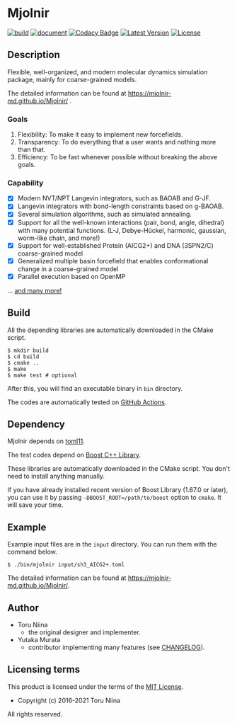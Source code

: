 # Mjolnir

[![build](https://github.com/Mjolnir-MD/Mjolnir/workflows/build/badge.svg)](https://github.com/Mjolnir-MD/Mjolnir/actions)
[![document](https://github.com/Mjolnir-MD/Mjolnir/workflows/document/badge.svg)](https://github.com/Mjolnir-MD/Mjolnir/actions)
[![Codacy Badge](https://api.codacy.com/project/badge/Grade/b55282103ca74dd5b9b0022a3af99f3b)](https://www.codacy.com/app/ToruNiina/Mjolnir?utm_source=github.com&amp;utm_medium=referral&amp;utm_content=Mjolnir-MD/Mjolnir&amp;utm_campaign=Badge_Grade)
[![Latest Version](https://img.shields.io/github/release/Mjolnir-MD/Mjolnir.svg)](https://github.com/Mjolnir-MD/Mjolnir/releases)
[![License](https://img.shields.io/badge/license-MIT-blue.svg?style=flat)](LICENSE)

## Description

Flexible, well-organized, and modern molecular dynamics simulation package, mainly for coarse-grained models.

The detailed information can be found at https://mjolnir-md.github.io/Mjolnir/ .

### Goals

1. Flexibility: To make it easy to implement new forcefields.
2. Transparency: To do everything that a user wants and nothing more than that.
3. Efficiency: To be fast whenever possible without breaking the above goals.

### Capability

- [x] Modern NVT/NPT Langevin integrators, such as BAOAB and G-JF.
- [x] Langevin integrators with bond-length constraints based on g-BAOAB.
- [x] Several simulation algorithms, such as simulated annealing.
- [x] Support for all the well-known interactions (pair, bond, angle, dihedral) with many potential functions. (L-J, Debye-Hückel, harmonic, gaussian, worm-like chain, and more!)
- [x] Support for well-established Protein (AICG2+) and DNA (3SPN2/C) coarse-grained model
- [x] Generalized multiple basin forcefield that enables conformational change in a coarse-grained model
- [x] Parallel execution based on OpenMP

... [and many more!](https://mjolnir-md.github.io/Mjolnir/docs/reference/)

## Build

All the depending libraries are automatically downloaded in the CMake script.

```console
$ mkdir build
$ cd build
$ cmake ..
$ make
$ make test # optional
```

After this, you will find an executable binary in `bin` directory.

The codes are automatically tested on [GitHub Actions](https://github.com/Mjolnir-MD/Mjolnir/actions).

## Dependency

Mjolnir depends on [toml11](https://github.com/ToruNiina/toml11).

The test codes depend on [Boost C++ Library](https://www.boost.org/).

These libraries are automatically downloaded in the CMake script.
You don't need to install anything manually.

If you have already installed recent version of Boost Library (1.67.0 or later), you can use it by passing `-DBOOST_ROOT=/path/to/boost` option to `cmake`.
It will save your time.

## Example

Example input files are in the `input` directory.
You can run them with the command below.

```console
$ ./bin/mjolnir input/sh3_AICG2+.toml
```

The detailed information can be found at https://mjolnir-md.github.io/Mjolnir/.

## Author

- Toru Niina
  - the original designer and implementer.
- Yutaka Murata
  - contributor implementing many features (see [CHANGELOG](CHANGELOG.md)).

## Licensing terms

This product is licensed under the terms of the [MIT License](LICENSE).

- Copyright (c) 2016-2021 Toru Niina

All rights reserved.
